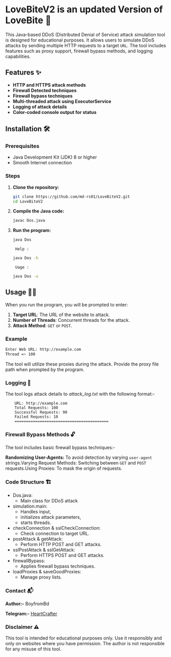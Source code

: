 # LoveBiteV2  is an updated Version of LoveBite 🚀

This Java-based DDoS (Distributed Denial of Service) attack simulation tool is designed for educational purposes. It allows users to simulate DDoS attacks by sending multiple HTTP requests to a target `URL`. The tool includes features such as proxy support, firewall bypass methods, and logging capabilities.

## Features ✨

- **HTTP and HTTPS attack methods**
- **Firewall Detected techniques**
- **Firewall bypass techniques**
- **Multi-threaded attack using ExecutorService**
- **Logging of attack details**
- **Color-coded console output for status**

## Installation 🛠️

### Prerequisites

- Java Development Kit (JDK) 8 or higher
- Smooth Internet connection

### Steps

1. **Clone the repository:**

    ```sh
    git clone https://github.com/md-rs01/LoveBiteV2.git
    cd LoveBiteV2
    ```

2. **Compile the Java code:**

    ```sh
    javac Dos.java
    ```

3. **Run the program:**

    ```sh
    java Dos
    ```
        Help :
    ```sh
    java Dos -h
    ```
        Uage :
    ```sh
    java Dos -u
    ```

   
## Usage 🧑‍💻

When you run the program, you will be prompted to enter:

1. **Target URL**: The URL of the website to attack.
2. **Number of Threads**: Concurrent threads for the attack.
3. **Attack Method**: `GET` or `POST`.

### Example

  ```sh
  Enter Web URL: http://example.com
  Thread => 100
  ```

The tool will utilize these proxies during the attack. Provide the proxy file path when prompted by the program.

### Logging 📝
The tool logs attack details to *attack_log.txt*  with the following format:-

``` Timestamp: 2024-08-02 12:34:56
    URL: http://example.com
    Total Requests: 100
    Successful Requests: 90
    Failed Requests: 10
    =========================================
```
### Firewall Bypass Methods 🔓

The tool includes basic firewall bypass techniques:- 

**Randomizing User-Agents:**
To avoid detection by varying `user-agent` strings.Varying Request Methods: Switching between `GET` and `POST` requests.Using Proxies: To mask the origin of requests.

### Code Structure 🏗️

- Dos.java: 
  - Main class for DDoS attack
- simulation.main: 
  - Handles input, 
  - initializes attack parameters, 
  - starts threads.
- checkConnection & sslCheckConnection: 
  - Check connection to target URL.
- postAttack & getAttack: 
  - Perform HTTP POST and GET attacks.
- sslPostAttack & sslGetAttack: 
  - Perform HTTPS POST and GET attacks.
- firewallBypass: 
  - Applies firewall bypass techniques.
- loadProxies & saveGoodProxies: 
  - Manage proxy lists.

### Contact 📬
**Author:-** BoyfromBd

**Telegram:-** [HeartCrafter](https://t.me/heartcrafter)

### Disclaimer ⚠️
This tool is intended for educational purposes only. Use it responsibly and only on websites where you have permission. The author is not responsible for any misuse of this tool.
